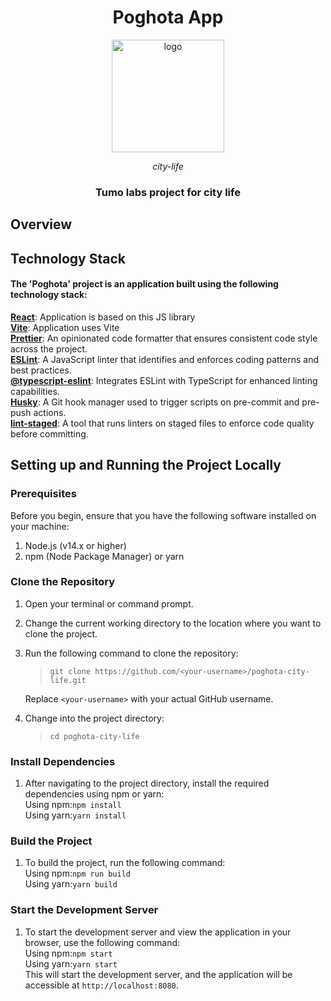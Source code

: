 <h1 align="center">
Poghota App
</h1>
<p align="center">
<img src="https://github.com/solidados/poghota-city-life/assets/81189948/40af30b4-84c9-4d5a-b812-f85dbef9727e" alt="logo" width="180" />
</p>
<p align="center"><i>city-life</i></p>
<h3 align="center">
Tumo labs project for city life
</h3>

## Overview

## Technology Stack

#### The 'Poghota' project is an application built using the following technology stack:

**[React](https://react.dev/reference/react)**: Application is based on this JS library  
**[Vite](https://vitejs.dev/)**: Application uses Vite  
**[Prettier](https://www.npmjs.com/package/prettier)**: An opinionated code formatter that ensures consistent code
style across the project.  
**[ESLint](https://www.npmjs.com/package/eslint)**: A JavaScript linter that identifies and enforces coding patterns
and best practices.  
**[@typescript-eslint](https://www.npmjs.com/package/@typescript-eslint/eslint-plugin)**: Integrates ESLint with TypeScript for enhanced linting capabilities.  
**[Husky](https://www.npmjs.com/package/husky)**: A Git hook manager used to trigger scripts on pre-commit and
pre-push actions.  
**[lint-staged](https://www.npmjs.com/package/lint-staged)**: A tool that runs linters on staged
files to enforce code quality before committing.

## Setting up and Running the Project Locally

### Prerequisites

Before you begin, ensure that you have the following software installed on your machine:

1. Node.js (v14.x or higher)
2. npm (Node Package Manager) or yarn

### Clone the Repository

1. Open your terminal or command prompt.
2. Change the current working directory to the location where you want to clone the project.
3. Run the following command to clone the repository:

   > `git clone https://github.com/<your-username>/poghota-city-life.git`

   Replace `<your-username>` with your actual GitHub username.

4. Change into the project directory:
   > `cd poghota-city-life`

### Install Dependencies

1. After navigating to the project directory, install the required dependencies using npm or yarn:\
   Using npm:`npm install`\
   Using yarn:`yarn install`

### Build the Project

1. To build the project, run the following command:\
   Using npm:`npm run build`\
   Using yarn:`yarn build`

### Start the Development Server

1. To start the development server and view the application in your browser, use the following command:\
   Using npm:`npm start`\
   Using yarn:`yarn start`\
   This will start the development server, and the application will be accessible at `http://localhost:8080`.
